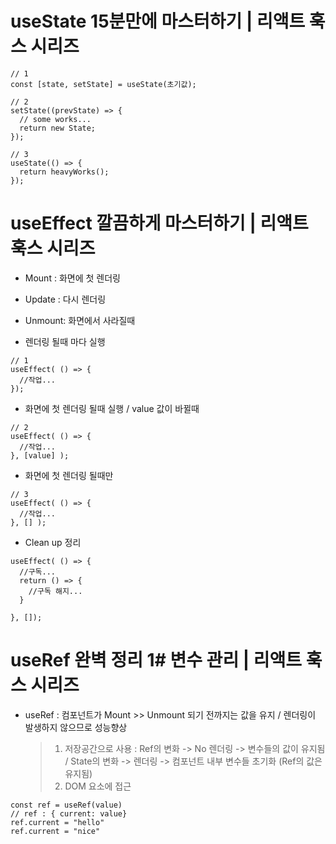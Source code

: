 # useState 15분만에 마스터하기 | 리액트 훅스 시리즈
```
// 1
const [state, setState] = useState(초기값);

// 2
setState((prevState) => {
  // some works...
  return new State;
});

// 3
useState(() => {
  return heavyWorks();
});
```

# useEffect 깔끔하게 마스터하기 | 리액트 훅스 시리즈
- Mount : 화면에 첫 렌더링
- Update : 다시 렌더링
- Unmount: 화면에서 사라질때

- 렌더링 될때 마다 실행
```
// 1
useEffect( () => {
  //작업... 
});
```

- 화면에 첫 렌더링 될때 실행 / value 값이 바뀔때
```
// 2
useEffect( () => {
  //작업...
}, [value] );
```

- 화면에 첫 렌더링 될때만 
```
// 3
useEffect( () => {
  //작업...
}, [] );
```


- Clean up 정리
```
useEffect( () => {
  //구독...
  return () => {
    //구독 해지...
  }

}, []);
```

# useRef 완벽 정리 1# 변수 관리 | 리액트 훅스 시리즈
- useRef : 컴포넌트가 Mount >> Unmount 되기 전까지는 값을 유지 / 렌더링이 발생하지 않으므로 성능향상
  > 1. 저장공간으로 사용 : Ref의 변화 -> No 렌더링 -> 변수들의 값이 유지됨 / State의 변화 -> 렌더링 -> 컴포넌트 내부 변수들 초기화 (Ref의 값은 유지됨)
  > 2. DOM 요소에 접근
```
const ref = useRef(value)
// ref : { current: value}
ref.current = "hello"
ref.current = "nice"
```


